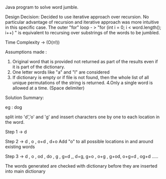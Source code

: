 Java program to solve word jumble.

Design Decision:
Decided to use iterative approach over recursion. No particular advantage of recursion and iterative approach was more intuitive in this specific case. The outer "for" loop - > "for (int i = 0; i < word.length(); i++) "  is equivalent to recursing over substrings of the words to be jumbled. 

Time Complexity -> (O(n!))


Assumptions made : 
1. Original word that is provided not returned as part of the results even if it is part of the dictionary.
2. One letter words like "a" and "I" are considered
3. If dictionary is empty or if file is not found, then the whole list of all unique permutations of the string is returned.
4.Only a single word is allowed at a time. (Space delimiter)

Solution Summary:

eg : dog 

split into 'd','o' and 'g' and inssert characters one by one to each location in the word.

Step 1 -> d

Step 2 -> d , o , o+d , d+o   Add "o" to all possible locations in and around existing words 

Step 3 -> d , o , od , do , g , g+d ,, d+g,  g+o , o+g , g+od, o+g+d , og+d ..... 

The words generated are checked with dictionary before they are inserted into main dictionary 
